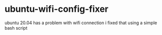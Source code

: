 # ubuntu-wifi-config-fixer
ubuntu 20.04 has a problem with wifi connection i fixed that using a simple bash script
